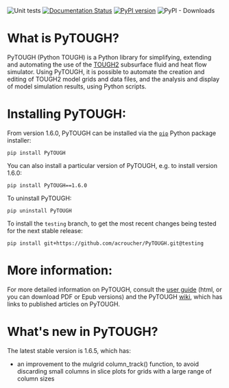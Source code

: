 ![Unit tests](https://github.com/acroucher/PyTOUGH/workflows/Unit%20tests/badge.svg) [![Documentation Status](https://readthedocs.org/projects/PyTOUGH/badge/?version=latest)](https://PyTOUGH.readthedocs.io/en/latest/?badge=latest) [![PyPI version](https://badge.fury.io/py/PyTOUGH.svg)](https://badge.fury.io/py/PyTOUGH) ![PyPI - Downloads](https://img.shields.io/pypi/dm/PyTOUGH)


# What is PyTOUGH?

PyTOUGH (Python TOUGH) is a Python library for simplifying, extending and automating the use of the [TOUGH2](http://esd.lbl.gov/research/projects/tough/) subsurface fluid and heat flow simulator. Using PyTOUGH, it is possible to automate the creation and editing of TOUGH2 model grids and data files, and the analysis and display of model simulation results, using Python scripts.

# Installing PyTOUGH:

From version 1.6.0, PyTOUGH can be installed via the [`pip`](https://pip.pypa.io) Python package installer:

```
pip install PyTOUGH
```
You can also install a particular version of PyTOUGH, e.g. to install version 1.6.0:

```
pip install PyTOUGH==1.6.0
```
To uninstall PyTOUGH:
```
pip uninstall PyTOUGH
```
To install the `testing` branch, to get the most recent changes being tested for the next stable release:
```
pip install git+https://github.com/acroucher/PyTOUGH.git@testing
```

# More information:

For more detailed information on PyTOUGH, consult the [user guide](https://pytough.readthedocs.io) (html, or you can download PDF or Epub versions) and the PyTOUGH [wiki](https://github.com/acroucher/PyTOUGH/wiki/), which has links to published articles on PyTOUGH.

# What's new in PyTOUGH?

The latest stable version is 1.6.5, which has:

* an improvement to the mulgrid column_track() function, to avoid discarding small columns in slice plots for grids with a large range of column sizes
